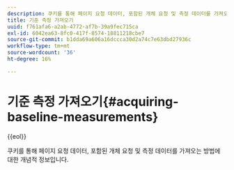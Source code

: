 ```yaml
---
description: 쿠키를 통해 페이지 요청 데이터, 포함된 개체 요청 및 측정 데이터를 가져오는 방법에 대한 개념적 정보입니다.
title: 기준 측정 가져오기
uuid: f761afa6-a2ab-4772-af7b-39a9fec715ca
exl-id: 6042ea63-8fc0-417f-8574-18811218cbe7
source-git-commit: b1dda69a606a16dccca30d2a74c7e63dbd27936c
workflow-type: tm+mt
source-wordcount: '36'
ht-degree: 16%

---
```


# 기준 측정 가져오기{#acquiring-baseline-measurements}

{{eol}}

쿠키를 통해 페이지 요청 데이터, 포함된 개체 요청 및 측정 데이터를 가져오는 방법에 대한 개념적 정보입니다.
